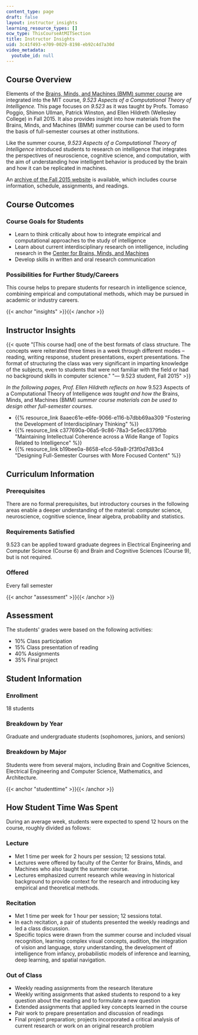```yaml
---
content_type: page
draft: false
layout: instructor_insights
learning_resource_types: []
ocw_type: ThisCourseAtMITSection
title: Instructor Insights
uid: 3c41f493-e709-0029-8198-eb92c4d7a30d
video_metadata:
  youtube_id: null
---
```

## Course Overview

Elements of the [Brains, Minds, and Machines (BMM) summer course](http://cbmm.mit.edu/summer-school) are integrated into the MIT course, _9.523 Aspects of a Computational Theory of Intelligence._ This page focuses on _9.523_ as it was taught by Profs. Tomaso Poggio, Shimon Ullman, Patrick Winston, and Ellen Hildreth (Wellesley College) in Fall 2015. It also provides insight into how materials from the Brains, Minds, and Machines (BMM) summer course can be used to form the basis of full-semester courses at other institutions.

Like the summer course, _9.523_ _Aspects of a Computational Theory of Intelligence_ introduced students to research on intelligence that integrates the perspectives of neuroscience, cognitive science, and computation, with the aim of understanding how intelligent behavior is produced by the brain and how it can be replicated in machines.

An [archive of the Fall 2015 website](http://cs.wellesley.edu/~vision/) is available, which includes course information, schedule, assignments, and readings. 

## Course Outcomes

### Course Goals for Students

- Learn to think critically about how to integrate empirical and computational approaches to the study of intelligence
- Learn about current interdisciplinary research on intelligence, including research in the [Center for Brains, Minds, and Machines](http://cbmm.mit.edu)
- Develop skills in written and oral research communication 

### Possibilities for Further Study/Careers

This course helps to prepare students for research in intelligence science, combining empirical and computational methods, which may be pursued in academic or industry careers.

{{< anchor "insights" >}}{{< /anchor >}}

## Instructor Insights

{{< quote "[This course had] one of the best formats of class structure. The concepts were reiterated three times in a week through different modes – reading, writing response, student presentations, expert presentations. The format of structuring the class was very significant in imparting knowledge of the subjects, even to students that were not familiar with the field or had no background skills in computer science." "— 9.523 student, Fall 2015" >}}

_In the following pages, Prof. Ellen Hildreth reflects on how_ 9.523 Aspects of a Computational Theory of Intelligence _was taught and how the_ Brains, Minds, and Machines (BMM) _summer course materials can be used to design other full-semester courses._

- {{% resource_link 8aaec61e-e6fe-9066-e116-b7dbb69aa309 "Fostering the Development of Interdisciplinary Thinking" %}}
- {{% resource_link c377690a-06a5-9c86-78a3-5e5ec8379fbb "Maintaining Intellectual Coherence across a Wide Range of Topics Related to Intelligence" %}}
- {{% resource_link b19bee0a-8658-e1cd-59a8-2f3f0d7d83c4 "Designing Full-Semester Courses with More Focused Content" %}}

## Curriculum Information

### Prerequisites

There are no formal prerequisites, but introductory courses in the following areas enable a deeper understanding of the material: computer science, neuroscience, cognitive science, linear algebra, probability and statistics.

### Requirements Satisfied

9.523 can be applied toward graduate degrees in Electrical Engineering and Computer Science (Course 6) and Brain and Cognitive Sciences (Course 9), but is not required.

### Offered

Every fall semester

{{< anchor "assessment" >}}{{< /anchor >}}

## Assessment

The students' grades were based on the following activities:

- 10% Class participation
- 15% Class presentation of reading
- 40% Assignments
- 35% Final project

## Student Information

### Enrollment

18 students

### Breakdown by Year

Graduate and undergraduate students (sophomores, juniors, and seniors)

### Breakdown by Major

Students were from several majors, including Brain and Cognitive Sciences, Electrical Engineering and Computer Science, Mathematics, and Architecture.

{{< anchor "studenttime" >}}{{< /anchor >}}

## How Student Time Was Spent

During an average week, students were expected to spend 12 hours on the course, roughly divided as follows:

### Lecture

- Met 1 time per week for 2 hours per session; 12 sessions total.
- Lectures were offered by faculty of the Center for Brains, Minds, and Machines who also taught the summer course.
- Lectures emphasized current research while weaving in historical background to provide context for the research and introducing key empirical and theoretical methods.

### Recitation

- Met 1 time per week for 1 hour per session; 12 sessions total.
- In each recitation, a pair of students presented the weekly readings and led a class discussion.
- Specific topics were drawn from the summer course and included visual recognition, learning complex visual concepts, audition, the integration of vision and language, story understanding, the development of intelligence from infancy, probabilistic models of inference and learning, deep learning, and spatial navigation.

### Out of Class

- Weekly reading assignments from the research literature
- Weekly writing assignments that asked students to respond to a key question about the reading and to formulate a new question
- Extended assignments that applied key concepts learned in the course
- Pair work to prepare presentation and discussion of readings
- Final project preparation; projects incorporated a critical analysis of current research or work on an original research problem